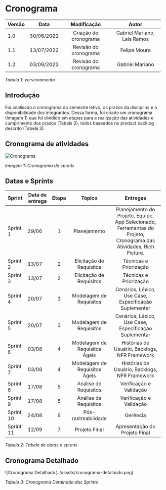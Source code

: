 # Cronograma

| Versão | Data  |   Modificação   |             Autor              |
| ------ | ----- | :-------------: | :----------------------------: |
| 1.0    | 30/06/2022 | Criação do cronograma |  Gabriel Mariano, Laís Ramos  |
| 1.1    | 13/07/2022 | Revisäo do cronograma |  Felipe Moura  |
| 1.2    | 03/08/2022 | Revisäo do cronograma |  Gabriel Mariano |

*Tabela 1: versionamento*

## Introdução

Foi analisado o cronograma do semestre letivo, os prazos da disciplina e a disponibilidade dos integrantes. Dessa forma, foi criado um cronograma (Imagem 1) que foi dividido em etapas para a realização das atividades e cumprimento dos prazos (Tabela 2), todos baseados no product backlog descrito (Tabela 3).

## Cronograma de atividades

![Cronograma](../assets/cronograma.png)

*Imagem 1: Cronograma de sprints*

## Datas e Sprints

| Sprint | Data de entrega  |   Etapa   |  Tópico | Entregas|
| ------ | ----- | :-------------: | :----------------------------: | :---------:|
| Sprint 1  | 29/06 | 1 |  Planejamento | Planejamento do Projeto, Equipe, App Selecionado, Ferramentas do Projeto, Cronograma das Atividades, Rich Picture. |
| Sprint 2  | 13/07 | 2 |  Elicitação de Requisitos | Técnicas e Priorização |
| Sprint 3  | 13/07 | 2 |  Elicitação de Requisitos | Técnicas e Priorização |
| Sprint 4  | 20/07 | 3 |  Modelagem de Requisitos | Cenários, Léxico, Use Case, Especificação Suplementar |
| Sprint 5  | 20/07 | 3 |  Modelagem de Requisitos | Cenários, Léxico, Use Case, Especificação Suplementar |
| Sprint 6  | 03/08 | 4 |  Modelagem de Requisitos Ágeis | Histórias de Usuário, Backlogs, NFR Framework |
| Sprint 7  | 03/08 | 4 |  Modelagem de Requisitos Ágeis | Histórias de Usuário, Backlogs, NFR Framework |
| Sprint 8  | 17/08 | 5 |  Análise de Requisitos | Verificação e Validação |
| Sprint 9  | 17/08 | 5 |  Análise de Requisitos | Verificação e Validação |
| Sprint 10 | 24/08 | 6 |  Pós-rastreabilidade | Gerência |
| Sprint 11 | 12/09 | 7 |  Projeto Final | Apresentação do Projeto Final |

*Tabela 2: Tabela de datas e sprints*

## Cronograma Detalhado

![Cronograma Detalhado(../assets/cronograma-detalhado.png)

*Tabela 3: Cronograma Detalhado das Sprints*
